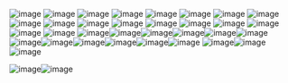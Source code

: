 
![image](https://github.com/user-attachments/assets/a542f0f3-6a4c-4eb8-aab4-148e5430042f)
![image](https://github.com/user-attachments/assets/8a1e6f75-18c9-42d1-b6bb-2d08a512315e)
![image](https://github.com/user-attachments/assets/9d54ae7d-8fa7-4c06-9f8b-96ae30187691)
![image](https://github.com/user-attachments/assets/a86c7ae9-df72-4362-a409-bc77c98ca8ec)
![image](https://github.com/user-attachments/assets/2fe40224-d208-4f51-a260-f2acf7ec6166)
![image](https://github.com/user-attachments/assets/a58f6591-7801-4336-a1dd-7606ba8180a9)
![image](https://github.com/user-attachments/assets/b94c67b7-acaa-439e-b3ac-e1ec3e08dfaf)
![image](https://github.com/user-attachments/assets/68db2cc8-2844-4b6a-9cb5-25c2431098b3)
![image](https://github.com/user-attachments/assets/3f1d553a-832a-4201-81e2-56acf6d46d1e)
![image](https://github.com/user-attachments/assets/affc91f5-44b2-419d-b5b8-f778a8b2436d)
![image](https://github.com/user-attachments/assets/d74a863c-cdf7-47b3-9655-85a1f02c6cf6)
![image](https://github.com/user-attachments/assets/3c3d9591-6563-497a-9274-83dff5d3aa16)
![image](https://github.com/user-attachments/assets/a8baf5e4-c9df-4246-81b2-4bf952b656a3)
![image](https://github.com/user-attachments/assets/48bab6a1-4948-4d24-957e-f62e9570aa34)
![image](https://github.com/user-attachments/assets/0bcb6c09-4351-44fd-be39-48ee855ec434)
![image](https://github.com/user-attachments/assets/e22ea9e4-bd16-4584-ac76-9776e24d2f36)
![image](https://github.com/user-attachments/assets/b87c826b-a029-47ad-9189-825a421c696b)
![image](https://github.com/user-attachments/assets/b93f0641-8ebd-4ba6-b8b7-36966ec2419d)
![image](https://github.com/user-attachments/assets/914a49a6-cfaf-40ce-b2a7-e6a7bde838fe)![image](https://github.com/user-attachments/assets/cbf0a1f4-b089-4e04-9517-2b46bee6e07a)![image](https://github.com/user-attachments/assets/18fb96af-047b-4dcf-9b1e-c5c40f8e66f0)![image](https://github.com/user-attachments/assets/658d8ccc-2eab-4f5e-b3aa-954d84a8415e)![image](https://github.com/user-attachments/assets/9e1cfe21-3deb-4bd5-a946-90588c2fdf7e)![image](https://github.com/user-attachments/assets/fcbc10f8-a961-411a-a81e-d09124f62acd)![image](https://github.com/user-attachments/assets/e8cef510-8d95-4e1e-9310-ae4b8af74648)![image](https://github.com/user-attachments/assets/aad8d96f-1fe2-4ae7-8059-eacb4a2dccf3)![image](https://github.com/user-attachments/assets/07c827b3-86f3-4a8e-9141-084b942787b4)![image](https://github.com/user-attachments/assets/0e0cb7a7-c2b2-44f4-907e-45dacbdd1db1)![image](https://github.com/user-attachments/assets/0e6a339a-04d9-4916-ba58-55f0894f69a1)![image](https://github.com/user-attachments/assets/10e15bd4-516d-4f38-8d37-922b1019e5cb)
![image](https://github.com/user-attachments/assets/620695c2-ce5c-4e45-8866-8b049857dd9a)![image](https://github.com/user-attachments/assets/2190323c-5fc1-489e-9c40-7ea59e2857e4)
![image](https://github.com/user-attachments/assets/549b8253-487a-435c-b917-252a4edf060a)

![image](https://github.com/user-attachments/assets/cd453fb5-e981-4f5b-a1c8-33692bf42d07)![image](https://github.com/user-attachments/assets/baac339c-e1ab-4b6a-8977-ea48a65a1ba6)



































